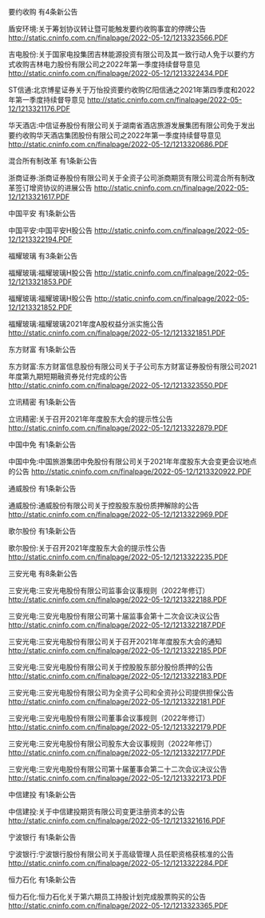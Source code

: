 要约收购 有4条新公告 

盾安环境:关于筹划协议转让暨可能触发要约收购事宜的停牌公告 http://static.cninfo.com.cn/finalpage/2022-05-12/1213323566.PDF 

吉电股份:关于国家电投集团吉林能源投资有限公司及其一致行动人免于以要约方式收购吉林电力股份有限公司之2022年第一季度持续督导意见 http://static.cninfo.com.cn/finalpage/2022-05-12/1213322434.PDF 

ST信通:北京博星证券关于万怡投资要约收购亿阳信通之2021年第四季度和2022年第一季度持续督导意见 http://static.cninfo.com.cn/finalpage/2022-05-12/1213321176.PDF 

华天酒店:中信证券股份有限公司关于湖南省酒店旅游发展集团有限公司免于发出要约收购华天酒店集团股份有限公司之2022年第一季度持续督导意见 http://static.cninfo.com.cn/finalpage/2022-05-12/1213320686.PDF 

混合所有制改革 有1条新公告 

浙商证券:浙商证券股份有限公司关于全资子公司浙商期货有限公司混合所有制改革签订增资协议的进展公告 http://static.cninfo.com.cn/finalpage/2022-05-12/1213321617.PDF 

中国平安 有1条新公告 

中国平安:中国平安H股公告 http://static.cninfo.com.cn/finalpage/2022-05-12/1213322194.PDF 

福耀玻璃 有3条新公告 

福耀玻璃:福耀玻璃H股公告 http://static.cninfo.com.cn/finalpage/2022-05-12/1213321853.PDF 

福耀玻璃:福耀玻璃H股公告 http://static.cninfo.com.cn/finalpage/2022-05-12/1213321852.PDF 

福耀玻璃:福耀玻璃2021年度A股权益分派实施公告 http://static.cninfo.com.cn/finalpage/2022-05-12/1213321851.PDF 

东方财富 有1条新公告 

东方财富:东方财富信息股份有限公司关于子公司东方财富证券股份有限公司2021年度第九期短期融资券兑付完成的公告 http://static.cninfo.com.cn/finalpage/2022-05-12/1213323550.PDF 

立讯精密 有1条新公告 

立讯精密:关于召开2021年年度股东大会的提示性公告 http://static.cninfo.com.cn/finalpage/2022-05-12/1213322879.PDF 

中国中免 有1条新公告 

中国中免:中国旅游集团中免股份有限公司关于2021年年度股东大会变更会议地点的公告 http://static.cninfo.com.cn/finalpage/2022-05-12/1213320922.PDF 

通威股份 有1条新公告 

通威股份:通威股份有限公司关于控股股东股份质押解除的公告 http://static.cninfo.com.cn/finalpage/2022-05-12/1213322969.PDF 

歌尔股份 有1条新公告 

歌尔股份:关于召开2021年度股东大会的提示性公告 http://static.cninfo.com.cn/finalpage/2022-05-12/1213322235.PDF 

三安光电 有8条新公告 

三安光电:三安光电股份有限公司监事会议事规则（2022年修订） http://static.cninfo.com.cn/finalpage/2022-05-12/1213322188.PDF 

三安光电:三安光电股份有限公司第十届监事会第十二次会议决议公告 http://static.cninfo.com.cn/finalpage/2022-05-12/1213322187.PDF 

三安光电:三安光电股份有限公司关于召开2021年年度股东大会的通知 http://static.cninfo.com.cn/finalpage/2022-05-12/1213322185.PDF 

三安光电:三安光电股份有限公司关于控股股东部分股份质押的公告 http://static.cninfo.com.cn/finalpage/2022-05-12/1213322183.PDF 

三安光电:三安光电股份有限公司为全资子公司和全资孙公司提供担保公告 http://static.cninfo.com.cn/finalpage/2022-05-12/1213322181.PDF 

三安光电:三安光电股份有限公司董事会议事规则（2022年修订） http://static.cninfo.com.cn/finalpage/2022-05-12/1213322179.PDF 

三安光电:三安光电股份有限公司股东大会议事规则（2022年修订） http://static.cninfo.com.cn/finalpage/2022-05-12/1213322177.PDF 

三安光电:三安光电股份有限公司第十届董事会第二十二次会议决议公告 http://static.cninfo.com.cn/finalpage/2022-05-12/1213322173.PDF 

中信建投 有1条新公告 

中信建投:关于中信建投期货有限公司变更注册资本的公告 http://static.cninfo.com.cn/finalpage/2022-05-12/1213321616.PDF 

宁波银行 有1条新公告 

宁波银行:宁波银行股份有限公司关于高级管理人员任职资格获核准的公告 http://static.cninfo.com.cn/finalpage/2022-05-12/1213322284.PDF 

恒力石化 有1条新公告 

恒力石化:恒力石化关于第六期员工持股计划完成股票购买的公告 http://static.cninfo.com.cn/finalpage/2022-05-12/1213323365.PDF 

